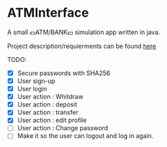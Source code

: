 # ATMInterface
A small :dollar:ATM/BANK:dollar: simulation app written in java.

Project description/requierments can be found [here](https://docs.google.com/document/d/1iOUQwnx9qJl4euzYNNb8Taq0tCa4gK1a)

TODO:

- [X] Secure passwords with SHA256
- [X] User sign-up
- [X] User login
- [X] User action : Whitdraw
- [X] User action : deposit
- [X] User action : transfer
- [X] User action : edit profile
- [ ] User action : Change password
- [ ] Make it so the user can logout and log in again.
